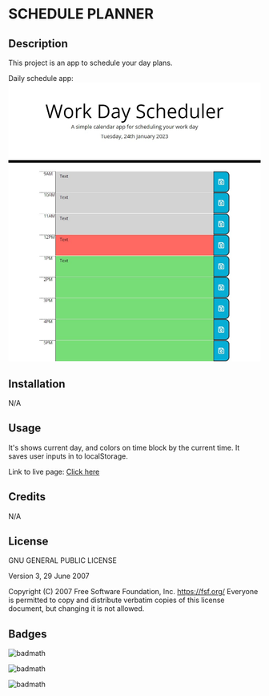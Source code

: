# SCHEDULE PLANNER


## Description
This project is an app to schedule your day plans.

Daily schedule app: 
![ReadMe-img](./assets/img/img.png)


## Installation
N/A


## Usage
It's shows current day, and colors on time block by the current time. It saves user inputs in to localStorage.



Link to live page: [Click here](https://markubil.github.io/Daily-Planner-App/)


## Credits
N/A


## License
 GNU GENERAL PUBLIC LICENSE

 Version 3, 29 June 2007

 Copyright (C) 2007 Free Software Foundation, Inc. <https://fsf.org/>
 Everyone is permitted to copy and distribute verbatim copies
 of this license document, but changing it is not allowed.


## Badges

![badmath](https://img.shields.io/badge/HTML-59.7%25-red)

![badmath](https://img.shields.io/badge/JavaScript-21.4%25-yellow)

![badmath](https://img.shields.io/badge/CSS-18.9%25-green)